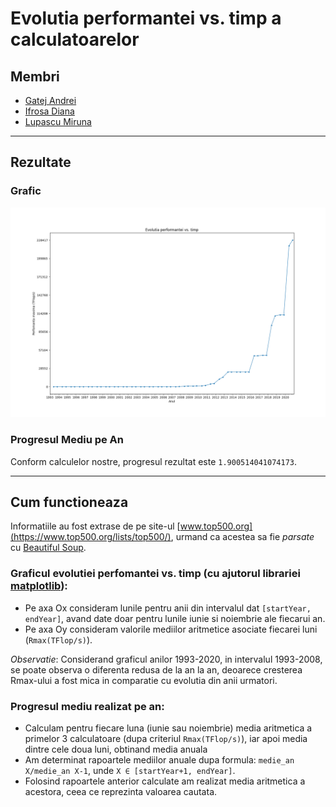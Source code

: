 # Evolutia performantei vs. timp a calculatoarelor

## Membri

* [Gatej Andrei](https://github.com/Andrei0872)
* [Ifrosa Diana](https://github.com/DianaIfrosa)
* [Lupascu Miruna](https://github.com/MirunaStefaniaL)

---

## Rezultate

### Grafic

<div style="text-align: center;">
  <img src="./output/graf.png" alt="graf">
</div>

### Progresul Mediu pe An

Conform calculelor nostre, progresul rezultat este `1.900514041074173`.

---

## Cum functioneaza

Informatiile au fost extrase de pe site-ul [www.top500.org](https://www.top500.org/lists/top500/), urmand ca acestea sa fie *parsate* cu [Beautiful Soup](https://www.crummy.com/software/BeautifulSoup/bs4/doc/).

### Graficul evolutiei perfomantei vs. timp (cu ajutorul librariei [matplotlib](https://matplotlib.org/)): 

- Pe axa Ox consideram lunile pentru anii din intervalul dat `[startYear, endYear]`, avand date doar pentru lunile iunie si noiembrie ale fiecarui an. 
- Pe axa Oy consideram valorile mediilor aritmetice asociate fiecarei luni (`Rmax(TFlop/s)`).

*Observatie*: Considerand graficul anilor 1993-2020, in intervalul 1993-2008, se poate observa o diferenta redusa de la an la an, deoarece cresterea Rmax-ului a fost mica in comparatie cu evolutia din anii urmatori.

### Progresul mediu realizat pe an:
- Calculam pentru fiecare luna (iunie sau noiembrie) media aritmetica a primelor 3 calculatoare 
(dupa criteriul `Rmax(TFlop/s)`), iar apoi media dintre cele doua luni, obtinand media anuala
- Am determinat rapoartele mediilor anuale dupa formula: `medie_an X/medie_an X-1`, unde `X ∈ [startYear+1, endYear]`.
- Folosind rapoartele anterior calculate am realizat media aritmetica a acestora, ceea ce reprezinta valoarea cautata.